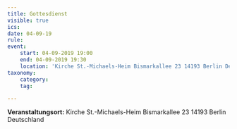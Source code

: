 ```yaml
---
title: Gottesdienst
visible: true
ics: 
date: 04-09-19
rule: 
event:
	start: 04-09-2019 19:00
	end: 04-09-2019 19:30
	location: 'Kirche St.-Michaels-Heim Bismarkallee 23 14193 Berlin Deutschland'
taxonomy:
	category: 
	tag: 

---
```




**Veranstaltungsort:** Kirche St.-Michaels-Heim
Bismarkallee 23
14193 Berlin
Deutschland

